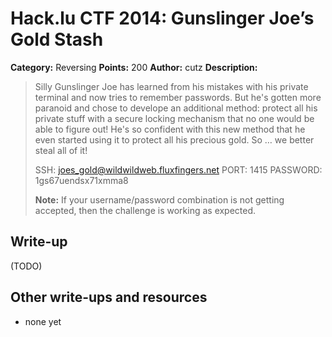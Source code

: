 # Hack.lu CTF 2014: Gunslinger Joe’s Gold Stash

**Category:** Reversing
**Points:** 200
**Author:** cutz
**Description:**

> Silly Gunslinger Joe has learned from his mistakes with his private terminal and now tries to remember passwords. But he's gotten more paranoid and chose to develope an additional method: protect all his private stuff with a secure locking mechanism that no one would be able to figure out! He's so confident with this new method that he even started using it to protect all his precious gold. So … we better steal all of it!
>
> SSH: joes_gold@wildwildweb.fluxfingers.net
> PORT: 1415
> PASSWORD: 1gs67uendsx71xmma8
>
> **Note:** If your username/password combination is not getting accepted, then the challenge is working as expected.

## Write-up

(TODO)

## Other write-ups and resources

* none yet
